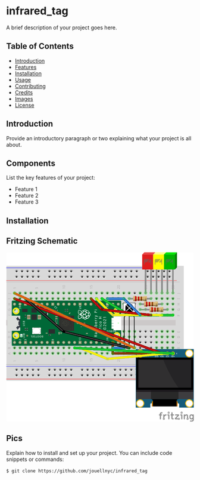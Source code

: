 # infrared_tag

A brief description of your project goes here.

## Table of Contents
- [Introduction](#introduction)
- [Features](#features)
- [Installation](#installation)
- [Usage](#usage)
- [Contributing](#contributing)
- [Credits](#credits)
- [Images](#images)
- [License](#license)

## Introduction

Provide an introductory paragraph or two explaining what your project is all about.

## Components

List the key features of your project:

- Feature 1
- Feature 2
- Feature 3

## Installation

## Fritzing Schematic 
![Fritzing](images/ir_tag_sketch.png)


## Pics

Explain how to install and set up your project. You can include code snippets or commands:

```bash
$ git clone https://github.com/jouellnyc/infrared_tag 

